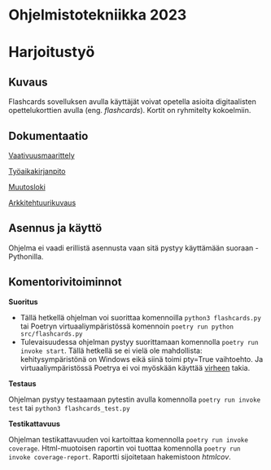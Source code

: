 # Ohjelmistotekniikka 2023

# Harjoitustyö
## Kuvaus
Flashcards sovelluksen avulla käyttäjät voivat opetella asioita digitaalisten opettelukorttien avulla (eng. *flashcards*). Kortit on ryhmitelty kokoelmiin. 



## Dokumentaatio
[Vaativuusmaarittely](https://github.com/platipus82/ot-harjoitustyo/blob/main/dokumentaatio/vaatimusmaarittely.md)

[Työaikakirjanpito](https://github.com/platipus82/ot-harjoitustyo/blob/main/dokumentaatio/tyoaikakirjanpito.md)

[Muutosloki](https://github.com/platipus82/ot-harjoitustyo/blob/main/dokumentaatio/changelog.md)

[Arkkitehtuurikuvaus](https://github.com/platipus82/ot-harjoitustyo/blob/main/dokumentaatio/arkkitehtuuri.MD)

## Asennus ja käyttö
Ohjelma ei vaadi erillistä asennusta vaan sitä pystyy käyttämään suoraan - Pythonilla. 

## Komentorivitoiminnot
**Suoritus**
- Tällä hetkellä ohjelman voi suorittaa komennoilla `python3 flashcards.py` tai Poetryn virtuaaliympäristössä komennoin `poetry run python src/flashcards.py`
- Tulevaisuudessa ohjelman pystyy suorittamaan komennolla `poetry run invoke start`. Tällä hetkellä se ei vielä ole mahdollista: kehitysympäristönä on Windows eikä siinä toimi pty=True vaihtoehto. Ja virtuaaliympäristössä Poetrya ei voi myöskään käyttää [virheen](https://github.com/platipus82/ot-harjoitustyo/blob/main/dokumentaatio/poetry_virhekuvaus.MD) takia. 


**Testaus**

Ohjelman pystyy testaamaan pytestin avulla komennolla `poetry run invoke test` tai `python3 flashcards_test.py`


**Testikattavuus**

Ohjelman testikattavuuden voi kartoittaa komennolla `poetry run invoke coverage`. Html-muotoisen raportin voi tuottaa komennolla `poetry run invoke coverage-report`. Raportti sijoitetaan hakemistoon _htmlcov_.
